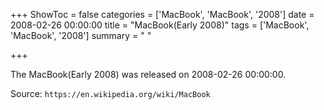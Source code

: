 +++
ShowToc = false
categories = ['MacBook', 'MacBook', '2008']
date = 2008-02-26 00:00:00
title = "MacBook(Early 2008)"
tags = ['MacBook', 'MacBook', '2008']
summary = " "

+++

The MacBook(Early 2008) was released on 2008-02-26 00:00:00.

Source: `https://en.wikipedia.org/wiki/MacBook`


